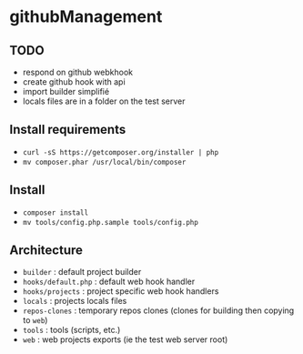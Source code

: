githubManagement
================

TODO
----
- respond on github webkhook
- create github hook with api
- import builder simplifié
- locals files are in a folder on the test server

Install requirements
--------------------
- `curl -sS https://getcomposer.org/installer | php`
- `mv composer.phar /usr/local/bin/composer`

Install
-------
- `composer install`
- `mv tools/config.php.sample tools/config.php`

Architecture
------------
- `builder` : default project builder
- `hooks/default.php` : default web hook handler
- `hooks/projects` : project specific web hook handlers
- `locals` : projects locals files
- `repos-clones` : temporary repos clones (clones for building then copying to `web`)
- `tools` : tools (scripts, etc.)
- `web` : web projects exports (ie the test web server root)